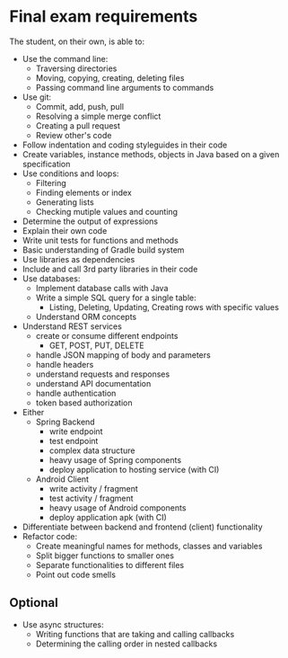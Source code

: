 # Final exam requirements

The student, on their own, is able to:
- Use the command line:
  - Traversing directories
  - Moving, copying, creating, deleting files
  - Passing command line arguments to commands
- Use git:
  - Commit, add, push, pull
  - Resolving a simple merge conflict
  - Creating a pull request
  - Review other's code
- Follow indentation and coding styleguides in their code
- Create variables, instance methods, objects in Java based on a given specification
- Use conditions and loops:
  - Filtering
  - Finding elements or index
  - Generating lists
  - Checking mutiple values and counting
- Determine the output of expressions
- Explain their own code
- Write unit tests for functions and methods
- Basic understanding of Gradle build system
- Use libraries as dependencies
- Include and call 3rd party libraries in their code
- Use databases:
  - Implement database calls with Java
  - Write a simple SQL query for a single table:
    - Listing, Deleting, Updating, Creating rows with specific values
  - Understand ORM concepts
- Understand REST services
  - create or consume different endpoints
    - GET, POST, PUT, DELETE
  - handle JSON mapping of body and parameters
  - handle headers
  - understand requests and responses
  - understand API documentation
  - handle authentication
  - token based authorization
- Either
  - Spring Backend
    - write endpoint
    - test endpoint
    - complex data structure
    - heavy usage of Spring components
    - deploy application to hosting service (with CI)
  - Android Client
    - write activity / fragment
    - test activity / fragment
    - heavy usage of Android components
    - deploy application apk (with CI)
- Differentiate between backend and frontend (client) functionality
- Refactor code:
  - Create meaningful names for methods, classes and variables
  - Split bigger functions to smaller ones
  - Separate functionalities to different files
  - Point out code smells

## Optional
- Use async structures:
  - Writing functions that are taking and calling callbacks
  - Determining the calling order in nested callbacks

